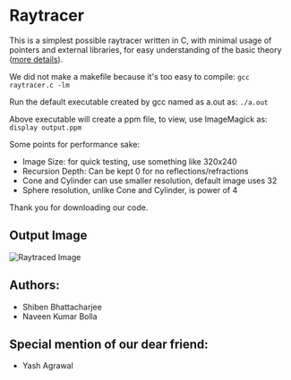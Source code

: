 Raytracer
=========

This is a simplest possible raytracer written in C, with minimal usage of
pointers and external libraries, for easy understanding of the basic theory ([more details](http://shiben.blogspot.in/2012/11/simple-and-easy-ray-tracer.html)).

We did not make a makefile because it's too easy to compile:
`gcc raytracer.c -lm` 

Run the default executable created by gcc named as a.out as:
`./a.out`

Above executable will create a ppm file, to view, use ImageMagick as:
`display output.ppm`


Some points for performance sake:
* Image Size: for quick testing, use something like 320x240
* Recursion Depth: Can be kept 0 for no reflections/refractions
* Cone and Cylinder can use smaller resolution, default image uses 32
* Sphere resolution, unlike Cone and Cylinder, is power of 4

Thank you for downloading our code. 

Output Image
------------
![Raytraced Image](https://raw.github.com/bnaveenkr/raytracer/master/output.png)

Authors:
--------
* Shiben Bhattacharjee
* Naveen Kumar Bolla

Special mention of our dear friend:
-----------------------------------
* Yash Agrawal
